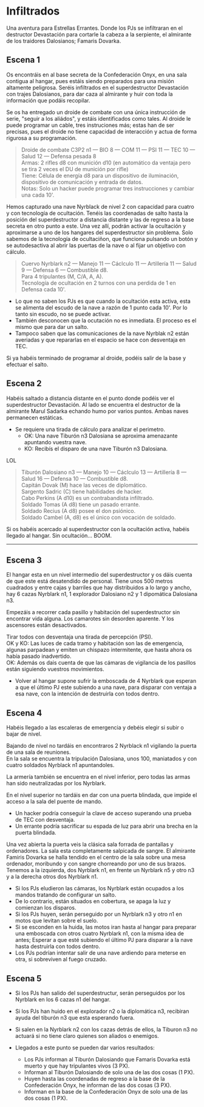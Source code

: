 Infiltrados
===========
Una aventura para Estrellas Errantes. Donde los PJs se infiltraran en el destructor Devastación para cortarle la cabeza a la serpiente, el almirante de los traidores Dalosianos; Famaris Dovarka.

Escena 1
--------
Os encontráis en al base secreta de la Confederación Onyx, en una sala contigua al hangar, pues estáis siendo preparados para una misión altamente peligrosa. Seréis infiltrados en el superdestructor Devastación con trajes Dalosianos, para dar caza al almirante y huir con toda la información que podáis recopilar.

Se os ha entregado un droide de combate con una única instrucción de serie, "seguir a los aliádos", y estáis identificados como tales. Al droide le puede programar un cable, tres instruciones más; estas han de ser precisas, pues el droide no tiene capacidad de interacción y actua de forma rigurosa a su programación.

> Droide de combate C3P2 n1 — BIO 8 — COM 11 — PSI 11 — TEC 10 — Salud 12 — Defensa pesada 8  
> Armas: 2 rifles d8 con munición d10 (en automático da ventaja pero se tira 2 veces el DU de munición por rifle)  
> Tiene: Célula de energía d8 para un dispositivo de iluminación, dispositivo de comunicación y entrada de datos.  
> Notas: Solo un hacker puede programar tres instrucciones y cambiar una cada 10'. 

Hemos capturado una nave Nyrblack de nivel 2 con capacidad para cuatro y con tecnología de ocultación. Tenéis las coordenadas de salto hasta la posición del superdestructor a distancia distante y las de regreso a la base secreta en otro punto a este. Una vez allí, podrán activar la ocultación y aproximarse a uno de los hangares del superdestructor sin problema. Solo sabemos de la tecnología de ocultaciñon, que funciona pulsando un botón y se autodesactiva al abrir las puertas de la nave o al fijar un objetivo con cálculo.

> Cuervo Nyrblark n2 — Manejo 11 — Cáclculo 11 — Artillería 11 — Salud 9 — Defensa 6 — Combustible d8.  
> Para 4 tripulantes (M, C/A, A, A).  
> Tecnología de ocultación en 2 turnos con una perdida de 1 en Defensa cada 10'.

* Lo que no saben los PJs es que cuando la ocultación esta activa, esta se alimenta del escudo de la nave a razón de 1 punto cada 10'. Por lo tanto sin escudo, no se puede activar.
* También desconocen que la ocutación no es inmediata. El proceso es el mismo que para dar un salto.
* Tampoco saben que las comunicaciones de la nave Nyrblak n2 están averiadas y que repararlas en el espacio se hace con desventaja en TEC.

Si ya habéis terminado de programar al droide, podéis salir de la base y efectuar el salto.

Escena 2
--------
Habéis saltado a distancia distante en el punto donde podéis ver el superdestructor Devastación. Al lado se encuentra el destructor de la almirante Marul Sadarka echando humo por varios puntos. Ambas naves permanecen estáticas.
* Se requiere una tirada de cálculo para analizar el perimetro.
	* OK: Una nave Tiburón n3 Dalosiana se aproxima amenazante apuntando vuestra nave.
	* KO: Recibís el disparo de una nave Tiburón n3 Dalosiana.

LOL

> Tiburón Dalosiano n3 — Manejo 10 — Cáclculo 13 — Artillería 8 — Salud 16 — Defensa 10 — Combustible d8.    
> Capitán Dovak (M) hace las veces de diplomático.  
> Sargento Sadric (C) tiene habilidades de hacker.  
> Cabo Perkins (A d10) es un contrabandista infiltrado.  
> Soldado Tomas (A d8) tiene un pasado errante.  
> Soldado Recius (A d8) posee el don psiónico.  
> Soldado Cambel (A, d8) es el único con vocación de soldado.

Si os habéis acercado al superdestructor con la ocultación activa, habéis llegado al hangar. Sin ocultación... BOOM.

<hr class="end-col">

Escena 3
--------
El hangar esta en un nivel intermedio del superdestructor y os dáis cuenta de que este está desatendido de personal. Tiene unos 500 metros cuadrados y entre cajas y barriles que hay distribuidos a lo largo y ancho, hay 6 cazas Nyrblark n1, 1 explorador Dalosiano n2 y 1 dipomática Dalosiana n3.

Empezáis a recorrer cada pasillo y habitación del superdestructor sin encontrar vida alguna. Los camarotes sin desorden aparente. Y los ascensores están desactivados.

Tirar todos con desventaja una tirada de percepción (PSI).  
OK y KO: Las luces de cada tramo y habitación son las de emergencia, algunas parpadean y emiten un chispazo intermitente, que hasta ahora os había pasado inadvertido.  
OK: Además os dais cuenta de que las cámaras de vigilancia de los pasillos están siguiendo vuestros movimientos.

* Volver al hangar supone sufrir la emboscada de 4 Nyrblark que esperan a que el último PJ este subiendo a una nave, para disparar con ventaja a esa nave, con la intención de destruirla con todos dentro.

Escena 4
--------
Habéis llegado a las escaleras de emergencia y debéis elegir si subir o bajar de nivel.

Bajando de nivel no tardáis en encontraros 2 Nyrblack n1 vigilando la puerta de una sala de reuniones.  
En la sala se encuentra la tripulación Dalosiana, unos 100, maniatados y con cuatro soldados Nyrblack n1 apuntandoles.

La armería también se encuentra en el nivel inferior, pero todas las armas han sido neutralizadas por los Nyrblark.

En el nivel superior no tardáis en dar con una puerta blindada, que impide el acceso a la sala del puente de mando.
* Un hacker podría conseguir la clave de acceso superando una prueba de TEC con desventaja.
* Un errante podría sacrificar su espada de luz para abrir una brecha en la puerta blindada.

Una vez abierta la puerta veis la clásica sala forrada de pantallas y ordenadores. La sala esta completamente salpicada de sangre. El almirante Famiris Dovarka se halla tendido en el centro de la sala sobre una mesa ordenador, moribundo y con sangre chorreando por uno de sus brazos. Tenemos a la izquierda, dos Nyrblark n1, en frente un Nyrblark n5 y otro n3 y a la derecha otros dos Nyrblark n1.
* Si los PJs eludieron las cámaras, los Nyrblark están ocupados a los mandos tratando de configurar un salto.
* De lo contrario, están situados en cobertura, se apaga la luz y comienzan los disparos.
* Si los PJs huyen, serán perseguido por un Nyrblark n3 y otro n1 en motos que levitan sobre el suelo.
* Si se esconden en la huida, las motos iran hasta al hangar para preparar una emboscada con otros cuatro Nyrblark n1, con la misma idea de antes; Esperar a que esté subiendo el último PJ para disparar a la nave hasta destruirla con todos dentro.
* Los PJs podrían intentar salir de una nave ardiendo para meterse en otra, si sobreviven al fuego cruzado.

Escena 5
--------
* Si los PJs han salido del superdestructur, serán perseguidos por los Nyrblark en los 6 cazas n1 del hangar.
* Si los PJs han huido en el explorador n2 o la diplomática n3, recibiran ayuda del tiburón n3 que esta esperando fuera.
* Si salen en la Nyrblark n2 con los cazas detrás de ellos, la Tiburon n3 no actuará si no tiene claro quienes son aliados o enemigos.

* Llegados a este punto se pueden dar varios resultados:
	* Los PJs informan al Tiburón Dalosiando que Famaris Dovarka está muerto y que hay tripulantes vivos (3 PX).
	* Informan al Tiburón Dalosiando de solo una de las dos cosas (1 PX).
	* Huyen hasta las coordenadas de regreso a la base de la Confederación Onyx, he informan de las dos cosas (3 PX).
	* Informan en la base de la Confederación Onyx de solo una de las dos cosas (1 PX).
